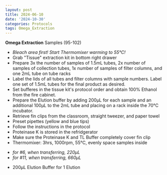 ```yaml
---
layout: post
title: 2024-06-10
date: '2024-10-30'
categories: Protocols
tags: Omega_Extraction
---
```


**Omega Extraction**
Samples (95-102)
* *Bleach area first! Start Thermomixer warming to 55°C!*
* Grab "Tissue" extraction kit in bottom right drawer
* Prepare 3x the number of samples of 1.5mL tubes, 2x number of samples of collection tubes, 1x number of samples of filter columns, and one 2mL tube on tube racks
* Label the lids of all tubes and filter columns with sample numbers. Label one set of 1.5mL tubes for the final product as desired.
* Set bufferes in the tissue kit's protocol order and obtain 100% Ethanol from the fire cabinet.
* Prepare the Elution buffer by adding 200µL for each sample and an additional 100µL to the 2mL tube and placing on a rack inside the 70°C incubator.
* Retrieve fin clips from the classroom, straight tweezer, and paper towel
* Preset pipettes (yellow and blue tips) 
* Follow the instructions in the protocol
* Proteinase K is stored in the refridgerator
* Make sure the Proteinase K and TL Buffer completely cover fin clip
* Thermomixer: 3hrs, 1000rpm, 55°C, evenly space samples inside
- *for #6, when transferring, 220µL*
- *for #11, when transferring, 660µL*
* 200µL Elution Buffer for 1 Elution

